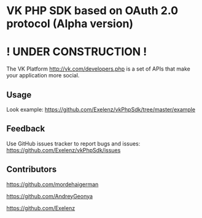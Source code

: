VK PHP SDK based on OAuth 2.0 protocol (Alpha version)
=================

! UNDER CONSTRUCTION !
=================

The VK Platform http://vk.com/developers.php is a set of APIs that make your
application more social.

Usage
-----

Look example:
https://github.com/Exelenz/vkPhpSdk/tree/master/example

Feedback
--------

Use GitHub issues tracker to report bugs and issues:
https://github.com/Exelenz/vkPhpSdk/issues

Contributors
---------
https://github.com/mordehaigerman

https://github.com/AndreyGeonya

https://github.com/Exelenz

